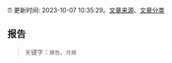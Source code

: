 :alarm_clock: 更新时间: 2023-10-07 10:35:29。[文章来源](/README.md)、[文章分类](/TAGS.md)

## 报告


> 关键字：`报告`、`月报`



